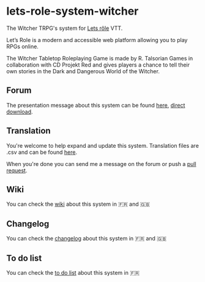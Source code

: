 # lets-role-system-witcher
The Witcher TRPG's system for [Lets rôle](https://lets-role.com/) VTT.

Let’s Role is a modern and accessible web platform allowing you to play RPGs online.

The Witcher Tabletop Roleplaying Game is made by R. Talsorian Games in collaboration with CD Projekt Red and gives players a chance to tell their own stories in the Dark and Dangerous World of the Witcher.

## Forum
The presentation message about this system can be found [here](https://community.lets-role.com/t/the-witcher-trpg-fr-en/9892), [direct download](https://alpha.lets-role.com/sy/BEdrBzCHSz3vTJsX).

## Translation
You're welcome to help expand and update this system.
Translation files are .csv and can be found [here](https://github.com/MacNaab/lets-role-system-witcher/tree/main/translation).

When you're done you can send me a message on the forum or push a [pull request](https://github.com/MacNaab/lets-role-system-witcher/pulls).

## Wiki
You can check the [wiki](https://github.com/MacNaab/lets-role-system-witcher/wiki) about this system in :fr: and :gb:

## Changelog
You can check the [changelog](https://github.com/MacNaab/lets-role-system-witcher/blob/main/update.md) about this system in :fr: and :gb:

## To do list
You can check the [to do list](https://github.com/MacNaab/lets-role-system-witcher/projects/1) about this system in :fr: